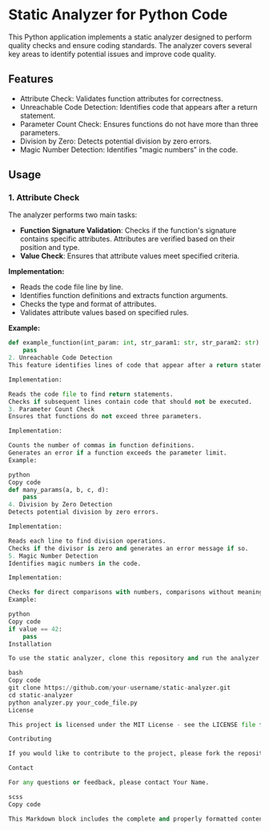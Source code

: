 # Static Analyzer for Python Code

This Python application implements a static analyzer designed to perform quality checks and ensure coding standards. The analyzer covers several key areas to identify potential issues and improve code quality.

## Features

- Attribute Check: Validates function attributes for correctness.  
- Unreachable Code Detection: Identifies code that appears after a return statement.  
- Parameter Count Check: Ensures functions do not have more than three parameters.  
- Division by Zero: Detects potential division by zero errors.  
- Magic Number Detection: Identifies "magic numbers" in the code.

## Usage

### 1. Attribute Check
The analyzer performs two main tasks:

- **Function Signature Validation**: Checks if the function's signature contains specific attributes. Attributes are verified based on their position and type.
- **Value Check**: Ensures that attribute values meet specified criteria.

**Implementation:**

- Reads the code file line by line.
- Identifies function definitions and extracts function arguments.
- Checks the type and format of attributes.
- Validates attribute values based on specified rules.

**Example:**

```python
def example_function(int_param: int, str_param1: str, str_param2: str):
    pass
2. Unreachable Code Detection
This feature identifies lines of code that appear after a return statement.

Implementation:

Reads the code file to find return statements.
Checks if subsequent lines contain code that should not be executed.
3. Parameter Count Check
Ensures that functions do not exceed three parameters.

Implementation:

Counts the number of commas in function definitions.
Generates an error if a function exceeds the parameter limit.
Example:

python
Copy code
def many_params(a, b, c, d):
    pass
4. Division by Zero Detection
Detects potential division by zero errors.

Implementation:

Reads each line to find division operations.
Checks if the divisor is zero and generates an error message if so.
5. Magic Number Detection
Identifies magic numbers in the code.

Implementation:

Checks for direct comparisons with numbers, comparisons without meaningful context, or use of numbers in specific contexts.
Example:

python
Copy code
if value == 42:
    pass
Installation

To use the static analyzer, clone this repository and run the analyzer.py script with your Python code file as an argument.

bash
Copy code
git clone https://github.com/your-username/static-analyzer.git
cd static-analyzer
python analyzer.py your_code_file.py
License

This project is licensed under the MIT License - see the LICENSE file for details.

Contributing

If you would like to contribute to the project, please fork the repository and submit a pull request with your changes.

Contact

For any questions or feedback, please contact Your Name.

scss
Copy code

This Markdown block includes the complete and properly formatted content, ensurin
